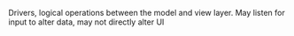 Drivers, logical operations between the model and view layer. May listen for input to alter data, may not directly alter UI